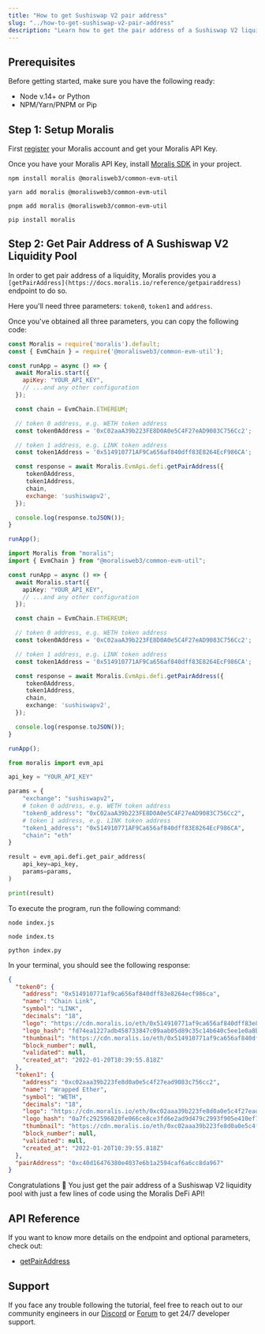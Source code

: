 ```yaml
---
title: "How to get Sushiswap V2 pair address"
slug: "../how-to-get-sushiswap-v2-pair-address"
description: "Learn how to get the pair address of a Sushiswap V2 liquidity pool using Moralis DeFi API."
---
```

## Prerequisites

Before getting started, make sure you have the following ready:

- Node v.14+ or Python
- NPM/Yarn/PNPM or Pip

## Step 1: Setup Moralis

First [register](/docs/quickstart) your Moralis account and get your Moralis API Key.

Once you have your Moralis API Key, install [Moralis SDK](/docs/moralis-sdk) in your project.

```shell npm
npm install moralis @moralisweb3/common-evm-util
```
```shell yarn
yarn add moralis @moralisweb3/common-evm-util
```
```shell pnpm
pnpm add moralis @moralisweb3/common-evm-util
```
```Text pip
pip install moralis
```



## Step 2: Get Pair Address of A Sushiswap V2 Liquidity Pool

In order to get pair address of a liquidity, Moralis provides you a `[getPairAddress](https://docs.moralis.io/reference/getpairaddress)` endpoint to do so.

Here you'll need three parameters: `token0`, `token1` and `address`.

Once you've obtained all three parameters, you can copy the following code:

```javascript index.js
const Moralis = require('moralis').default;
const { EvmChain } = require('@moralisweb3/common-evm-util');

const runApp = async () => {
  await Moralis.start({
    apiKey: "YOUR_API_KEY",
    // ...and any other configuration
  });

  const chain = EvmChain.ETHEREUM;

  // token 0 address, e.g. WETH token address
  const token0Address = '0xC02aaA39b223FE8D0A0e5C4F27eAD9083C756Cc2';

  // token 1 address, e.g. LINK token address
  const token1Address = '0x514910771AF9Ca656af840dff83E8264EcF986CA';

  const response = await Moralis.EvmApi.defi.getPairAddress({
     token0Address,
     token1Address,
     chain,
     exchange: 'sushiswapv2',
  });

  console.log(response.toJSON());
}

runApp();
```
```typescript index.ts
import Moralis from "moralis";
import { EvmChain } from "@moralisweb3/common-evm-util";

const runApp = async () => {
  await Moralis.start({
    apiKey: "YOUR_API_KEY",
    // ...and any other configuration
  });

  const chain = EvmChain.ETHEREUM;

  // token 0 address, e.g. WETH token address
  const token0Address = '0xC02aaA39b223FE8D0A0e5C4F27eAD9083C756Cc2';

  // token 1 address, e.g. LINK token address
  const token1Address = '0x514910771AF9Ca656af840dff83E8264EcF986CA';

  const response = await Moralis.EvmApi.defi.getPairAddress({
     token0Address,
     token1Address,
     chain,
     exchange: 'sushiswapv2',
  });

  console.log(response.toJSON());
}

runApp();
```
```python index.py
from moralis import evm_api

api_key = "YOUR_API_KEY"

params = {
    "exchange": "sushiswapv2",
    # token 0 address, e.g. WETH token address
    "token0_address": "0xC02aaA39b223FE8D0A0e5C4F27eAD9083C756Cc2", 
    # token 1 address, e.g. LINK token address
    "token1_address": "0x514910771AF9Ca656af840dff83E8264EcF986CA", 
    "chain": "eth"
}

result = evm_api.defi.get_pair_address(
    api_key=api_key,
    params=params,
)

print(result)
```



To execute the program, run the following command:

```Text Shell (JavaScript)
node index.js
```
```Text Shell (TypeScript)
node index.ts
```
```Text Shell (Python)
python index.py
```



In your terminal, you should see the following response:

```json
{
  "token0": {
    "address": "0x514910771af9ca656af840dff83e8264ecf986ca",
    "name": "Chain Link",
    "symbol": "LINK",
    "decimals": "18",
    "logo": "https://cdn.moralis.io/eth/0x514910771af9ca656af840dff83e8264ecf986ca.png",
    "logo_hash": "fd74ea1227adb458733847c09aab05d89c35c14b640c5ee1e0a8bffa79193eb4",
    "thumbnail": "https://cdn.moralis.io/eth/0x514910771af9ca656af840dff83e8264ecf986ca_thumb.png",
    "block_number": null,
    "validated": null,
    "created_at": "2022-01-20T10:39:55.818Z"
  },
  "token1": {
    "address": "0xc02aaa39b223fe8d0a0e5c4f27ead9083c756cc2",
    "name": "Wrapped Ether",
    "symbol": "WETH",
    "decimals": "18",
    "logo": "https://cdn.moralis.io/eth/0xc02aaa39b223fe8d0a0e5c4f27ead9083c756cc2.png",
    "logo_hash": "0a7fc292596820fe066ce8ce3fd6e2ad9d479c2993f905e410ef74f2062a83ec",
    "thumbnail": "https://cdn.moralis.io/eth/0xc02aaa39b223fe8d0a0e5c4f27ead9083c756cc2_thumb.png",
    "block_number": null,
    "validated": null,
    "created_at": "2022-01-20T10:39:55.818Z"
  },
  "pairAddress": "0xc40d16476380e4037e6b1a2594caf6a6cc8da967"
}
```



Congratulations 🥳 You just get the pair address of a Sushiswap V2 liquidity pool with just a few lines of code using the Moralis DeFi API!

## API Reference

If you want to know more details on the endpoint and optional parameters, check out:

- [getPairAddress](https://docs.moralis.io/reference/getpairaddress)

## Support

If you face any trouble following the tutorial, feel free to reach out to our community engineers in our [Discord](https://moralis.io/discord) or [Forum](https://forum.moralis.io) to get 24/7 developer support.